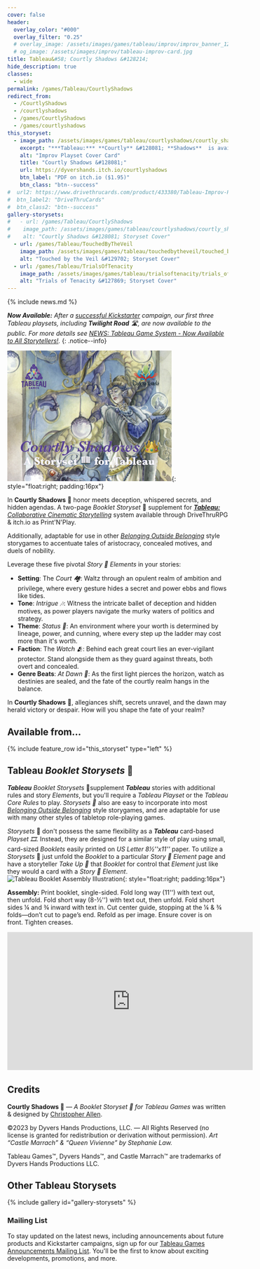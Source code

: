 ```yaml
---
cover: false
header:
  overlay_color: "#000"
  overlay_filter: "0.25"
  # overlay_image: /assets/images/games/tableau/improv/improv_banner_1280_360.jpg
  # og_image: /assets/images/improv/tableau-improv-card.jpg
title: Tableau&#58; Courtly Shadows &#128214;
hide_description: true
classes:
  - wide
permalink: /games/Tableau/CourtlyShadows
redirect_from:
  - /CourtlyShadows
  - /courtlyshadows
  - /games/CourtlyShadows
  - /games/courtlyshadows
this_storyset:
  - image_path: /assets/images/games/tableau/courtlyshadows/courtly_shadows_storyset_cover_630_500.jpg
    excerpt: "***Tableau:*** **Courtly** &#128081; **Shadows**  is available as a **Booklet Storyset** &#128214; from: "
    alt: "Improv Playset Cover Card"
    title: "Courtly Shadows &#128081;"
    url: https://dyvershands.itch.io/courtlyshadows
    btn_label: "PDF on itch.io ($1.95)"
    btn_class: "btn--success"
#  url2: https://www.drivethrucards.com/product/433380/Tableau-Improv-Playset-Just-the-Cards-Edition?src=dhwebsite
#  btn_label2: "DriveThruCards"
#  btn_class2: "btn--success"
gallery-storysets:
#   - url: /games/Tableau/CourtlyShadows
#    image_path: /assets/images/games/tableau/courtlyshadows/courtly_shadows_storyset_cover_375_298.jpg
#    alt: "Courtly Shadows &#128081; Storyset Cover"
  - url: /games/Tableau/TouchedByTheVeil
    image_path: /assets/images/games/tableau/touchedbytheveil/touched_by_the_veil_storyset_cover_375_298.jpg
    alt: "Touched by the Veil &#129702; Storyset Cover"
  - url: /games/Tableau/TrialsOfTenacity
    image_path: /assets/images/games/tableau/trialsoftenacity/trials_of_tenacity_storyset_cover_375_298.jpg
    alt: "Trials of Tenacity &#127869; Storyset Cover"
---
```


{% include news.md %}

_**Now Available:** After a [successful Kickstarter](/news/Tableau-Kickstarter-Success/) campaign, our first three Tableau playsets, including **Twilight Road** 🛣, are now available to the public. For more details see [NEWS: Tableau Game System - Now Available to All Storytellers!](/news/Tableau-Now_Available_to_All/)._
{: .notice--info}

![Courtly Shadows &#128214; Storyset Cover](/assets/images/games/tableau/courtlyshadows/courtly_shadows_storyset_cover_375_298.jpg){: style="float:right; padding:16px"}

In **Courtly Shadows** 👑 honor meets deception, whispered secrets, and hidden agendas. A two-page _Booklet Storyset_&nbsp;📖 supplement for [***Tableau:*** _Collaborative Cinematic Storytelling_](https://www.dyvershands.com/games/Tableau/) system available through DriveThruRPG & itch.io as Print'N'Play.

Additionally, adaptable for use in other _[Belonging Outside Belonging](https://itch.io/physical-games/tag-belonging-outside-belonging)​_ style storygames to accentuate tales of aristocracy, concealed motives, and duels of nobility.

Leverage these five pivotal _Story 📖 Elements_ in your stories:

* **Setting**: The _Court 🏘️_: Waltz through an opulent realm of ambition and privilege, where every gesture hides a secret and power ebbs and flows like tides.
* **Tone**: _Intrigue 🎶_: Witness the intricate ballet of deception and hidden motives, as power players navigate the murky waters of politics and strategy.
* **Theme**: _Status 💢_: An environment where your worth is determined by lineage, power, and cunning, where every step up the ladder may cost more than it's worth.
* **Faction**: The _Watch 🫂_: Behind each great court lies an ever-vigilant protector. Stand alongside them as they guard against threats, both overt and concealed.
* **Genre Beats**: _At Dawn 🥁_: As the first light pierces the horizon, watch as destinies are sealed, and the fate of the courtly realm hangs in the balance.

In **Courtly Shadows** 👑, allegiances shift, secrets unravel, and the dawn may herald victory or despair. How will you shape the fate of your realm?

## Available from… 

{% include feature_row id="this_storyset" type="left" %}

## Tableau _Booklet Storysets_&nbsp;📖

_**Tableau**_ _Booklet Storysets_&nbsp;📖 ​supplement _**Tableau**_ stories with additional rules and story _Elements_, but you'll require a _Tableau Playset_ or the _Tableau Core Rules_ to play. _Storysets 📖_​ also are easy to incorporate into most _[Belonging Outside Belonging](https://itch.io/physical-games/tag-belonging-outside-belonging)​_ style storygames, and are adaptable for use with many other styles of tabletop role-playing games.​​

_Storysets_&nbsp;📖 don't possess the same flexibility as a _**Tableau**_ card-based _Playset 🎞_. Instead, they are designed for a similar style of play using small, card-sized _Booklets_ easily printed on _US Letter 8½''x11''_ paper. To utilize a _Storysets_&nbsp;📖​ just unfold the _Booklet_ to a particular _Story 📖 Element_ page and have a storyteller _Take Up 🫰_ that _Booklet_ for control that _Element_ just like they would a card with a _Story 📖 Element_. ![Tableau Booklet Assembly Illustration](/assets/images/games/tableau/booklet_assembly_illustration_375 _292.png){: style="float:right; padding:16px"}

**Assembly:** Print booklet, single-sided. Fold long way (11'') with text out, then unfold. Fold short way (8-½'') with text out, then unfold. Fold short sides ¼ and ¾ inward with text in. Cut center guide, stopping at the ¼ & ¾ folds—don’t cut to page’s end. Refold as per image. Ensure cover is on front. Tighten creases.

<iframe width="560" height="315" src="https://www.youtube.com/embed/n5hpg7hOXo4?si=SbSiH2Aw2jvaGUWl" title="YouTube video player" frameborder="0" allow="accelerometer; autoplay; clipboard-write; encrypted-media; gyroscope; picture-in-picture; web-share" allowfullscreen></iframe>

## Credits

**Courtly Shadows 👑** — _A Booklet Storyset&nbsp;📖 for Tableau Games_ was written & designed by [Christopher Allen](mailto:ChristopherA@DyversHands.com).

©2023 by Dyvers Hands Productions, LLC. — All Rights Reserved (no license is granted for redistribution or derivation without permission). _Art “Castle Marrach” & “Queen Vivienne” by Stephanie Law._

Tableau Games™, Dyvers Hands™, and Castle Marrach™ are trademarks of Dyvers Hands Productions LLC.

## Other Tableau Storysets

{% include gallery id="gallery-storysets" %}

### Mailing List

To stay updated on the latest news, including announcements about future products and Kickstarter campaigns, sign up for our [Tableau Games Announcements Mailing List](/Subscribe). You'll be the first to know about exciting developments, promotions, and more.
